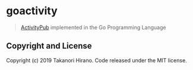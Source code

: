 # goactivity
> [ActivityPub](https://www.w3.org/TR/activitypub/) implemented in the Go Programming Language

## Copyright and License
Copyright (c) 2019 Takanori Hirano. Code released under the MIT license.
